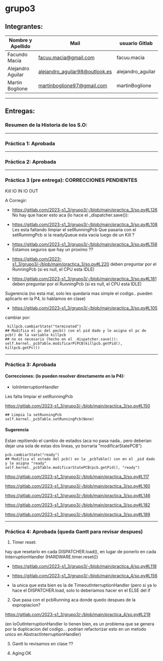 # grupo3

## Integrantes:

| Nombre y Apellido  |      Mail                       |     usuario Gitlab    |
| ----------------   | ------------------------------- | ----------------------|
| Facundo Macia      | facuu.macia@gmail.com           |     facuu.macia       |
| Alejandro Aguilar  | alejandro_aguilar98@outlook.es  |     alejandro_aguilar |
| Martin Boglione    | martinboglione97@gmail.com      |     martinBoglione    |



----------------------------------------------------------------

## Entregas:


### Resumen de la Historia de los S.O: 

----------------------------------------------------------------
### Práctica 1: Aprobada

----------------------------------------------------------------
### Práctica 2: Aprobada

----------------------------------------------------------------
### Práctica 3 (pre entrega): CORRECCIONES PENDIENTES 


Kill
IO IN
IO OUT

A Corregir:
- https://gitlab.com/2023-s1_3/grupo3/-/blob/main/practica_3/so.py#L126
 No hay que hacer esto  aca (lo hace el _dispatcher.save()):  

 
 
-  https://gitlab.com/2023-s1_3/grupo3/-/blob/main/practica_3/so.py#L108
  Les esta faltando limpiar el setRunningPcb
  Que pasaria con el setRunningPcb si la readyQueue esta vacia luego de un Kill ?
  
  
- https://gitlab.com/2023-s1_3/grupo3/-/blob/main/practica_3/so.py#L156
  Estamos seguros que hay un proximo ??


  
-  https://gitlab.com/2023-s1_3/grupo3/-/blob/main/practica_3/so.py#L220
 deben preguntar por el RunningPcb (si es null, el CPU esta IDLE)
  
- https://gitlab.com/2023-s1_3/grupo3/-/blob/main/practica_3/so.py#L181
 deben preguntar por el RunningPcb (si es null, el CPU esta IDLE)

  
Sugerencia (no esta mal, solo les quedaria mas simple el codigo.. pueden aplicarlo en la P4, lo hablamos en clase)
  
  
- https://gitlab.com/2023-s1_3/grupo3/-/blob/main/practica_3/so.py#L105

 cambiar por: 

 ```
  killpcb.cambiarState("terminated") 
 ## Modifica el pc del pecb() con el pid dado y le asigna el pc de pcb() de la variable killpcb
 ## no es necesario (hecho en el _dispatcher.save()):         self.kernel._pcbTable.modificarPcPCB(killpcb.getPid(), killpcb.getPc())
```




----------------------------------------------------------------
### Práctica 3: Aprobada 


#### Correcciones: (lo pueden resolver directamente en la P4):

- IoInInterruptionHandler

Les falta limpiar el setRunningPcb

 https://gitlab.com/2023-s1_3/grupo3/-/blob/main/practica_3/so.py#L150

 ```
## Limpia la setRunningPcb
self.kernel._pcbTable.setRunningPcb(None)

 ```

#### Sugerencia

Estan repitiendo el cambio de estados (aca no pasa nada.. pero deberian dejar una sola de estas dos lineas, yo borraria "modificarStatePCB")

 ```
pcb.cambiarState("ready")
## Modifica el estado del pcb() en la _pcbTable() con en el _pid dado y le asigna "ready"
self.kernel._pcbTable.modificarStatePCB(pcb.getPid(), "ready")
 ```

 https://gitlab.com/2023-s1_3/grupo3/-/blob/main/practica_3/so.py#L117
 
 https://gitlab.com/2023-s1_3/grupo3/-/blob/main/practica_3/so.py#L160
 
 https://gitlab.com/2023-s1_3/grupo3/-/blob/main/practica_3/so.py#L146
 
 https://gitlab.com/2023-s1_3/grupo3/-/blob/main/practica_3/so.py#L182

 https://gitlab.com/2023-s1_3/grupo3/-/blob/main/practica_3/so.py#L189
 




----------------------------------------------------------------
### Práctica 4: Aprobada (queda Gantt para revisar despues)

1. Timer reset:

hay que resetarlo en cada DISPATCHER.load(), en lugar de ponerlo en cada InterruptionHandler (HARDWARE.timer.reset())

- https://gitlab.com/2023-s1_3/grupo3/-/blob/main/practica_4/so.py#L118
- https://gitlab.com/2023-s1_3/grupo3/-/blob/main/practica_4/so.py#L156

- la unica que esta bien es la de TimeoutInterruptionHandler (pero si ya lo hace el DISPATCHER.load, solo lo deberiamos hacer en el ELSE del if




2.  Que pasa con el pcbRunning aca donde quedo despues de la expropiacion?

https://gitlab.com/2023-s1_3/grupo3/-/blob/main/practica_4/so.py#L219

(en IoOutInterruptionHandler lo tienen bien, es un problema que se genera por la duplicacion del codigo... podrian refactorizar esto en un metodo unico en AbstractInterruptionHandler)


3. Gantt
 lo revisamos en clase ??



4. Aging:OK
